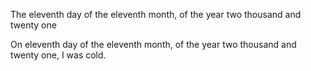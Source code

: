 The eleventh day of the eleventh month, of the year two thousand and twenty one

On eleventh day of the eleventh month, of the year two thousand and twenty one, I was cold.
